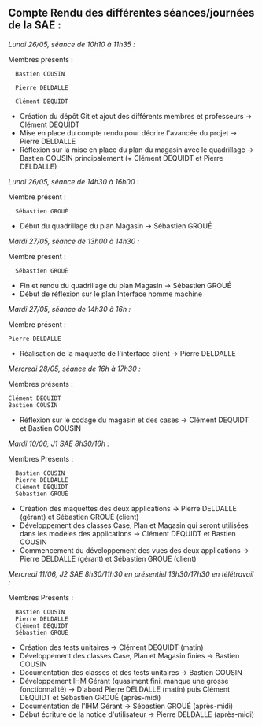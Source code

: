 ## __Compte Rendu des différentes séances/journées de la SAE :__

  *Lundi 26/05, séance de 10h10 à 11h35 :*
  
  Membres présents : 
  
      Bastien COUSIN
      
      Pierre DELDALLE
      
      Clément DEQUIDT
    
- Création du dépôt Git et ajout des différents membres et professeurs -> Clément DEQUIDT
- Mise en place du compte rendu pour décrire l'avancée du projet -> Pierre DELDALLE
- Réflexion sur la mise en place du plan du magasin avec le quadrillage -> Bastien COUSIN principalement (+ Clément DEQUIDT et Pierre DELDALLE)


*Lundi 26/05, séance de 14h30 à 16h00 :*
  
  Membre présent : 

      Sébastien GROUÉ


- Début du quadrillage du plan Magasin -> Sébastien GROUÉ


*Mardi 27/05, séance de 13h00 à 14h30 :*
  
  Membre présent : 

      Sébastien GROUÉ


- Fin et rendu du quadrillage du plan Magasin -> Sébastien GROUÉ
- Début de réflexion sur le plan Interface homme machine


*Mardi 27/05, séance de 14h30 à 16h :*

 Membre présent : 

    Pierre DELDALLE

- Réalisation de la maquette de l'interface client -> Pierre DELDALLE

*Mercredi 28/05, séance de 16h à 17h30 :*

Membres présents :

    Clément DEQUIDT
    Bastien COUSIN

- Réflexion sur le codage du magasin et des cases -> Clément DEQUIDT et Bastien COUSIN

*Mardi 10/06, J1 SAE 8h30/16h :*

Membres Présents :

      Bastien COUSIN
      Pierre DELDALLE
      Clément DEQUIDT
      Sébastien GROUÉ 

 - Création des maquettes des deux applications -> Pierre DELDALLE (gérant) et Sébastien GROUÉ (client)
 - Développement des classes Case, Plan et Magasin qui seront utilisées dans les modèles des applications -> Clément DEQUIDT et Bastien COUSIN
 - Commencement du développement des vues des deux applications -> Pierre DELDALLE (gérant) et Sébastien GROUÉ (client)


*Mercredi 11/06, J2 SAE 8h30/11h30 en présentiel 13h30/17h30 en télétravail :*

Membres Présents :

      Bastien COUSIN
      Pierre DELDALLE
      Clément DEQUIDT
      Sébastien GROUÉ 

- Création des tests unitaires -> Clément DEQUIDT (matin)
- Développement des classes Case, Plan et Magasin finies -> Bastien COUSIN
- Documentation des classes et des tests unitaires -> Bastien COUSIN
- Développement IHM Gérant (quasiment fini, manque une grosse fonctionnalité) -> D'abord Pierre DELDALLE (matin) puis Clément DEQUIDT et Sébastien GROUÉ (après-midi)
- Documentation de l'IHM Gérant -> Sébastien GROUÉ (après-midi)
- Début écriture de la notice d'utilisateur -> Pierre DELDALLE (après-midi)
